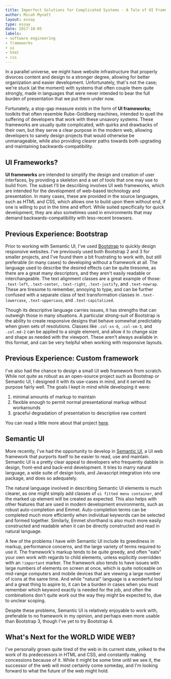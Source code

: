 ```yaml
---
title: Imperfect Solutions for Complicated Systems - A Tale of UI Frameworks
author: Micah Mynatt
layout: essay
type: essay
date: 2017-10-05
labels:
- software engineering
- frameworks
- ui
- html
- css
---
```


In a parallel universe, we might have website infrastructure that properly divorces content and design to a stronger degree, allowing for better organization and easier development. Unfortunately, that's not the case; we're stuck (at the moment) with systems that often couple them quite strongly, made in languages that were never intended to bear the full burden of presentation that we put them under now. 

Fortunately, a stop-gap measure exists in the form of **UI frameworks**; toolkits that often resemble Rube-Goldberg machines, intended to quell the suffering of developers that work with these unsavory systems. These frameworks are usually quite complicated, with quirks and drawbacks of their own, but they serve a clear purpose in the modern web, allowing developers to sanely design projects that would otherwise be unmanageable, while also providing clearer paths towards both upgrading and maintaining backwards-compatibility.

## UI Frameworks?

**UI frameworks** are intended to simplify the design and creation of user interfaces, by providing a skeleton and a set of tools that one may use to build from. The subset I'll be describing involves UI web frameworks, which are intended for the development of web-based technology and presentation. In many cases, these are provided in the source languages, such as HTML and CSS, which allows one to build upon them without end, if one is willing to put in the time and effort. While suited specifically for quick development, they are also sometimes used in environments that may demand backwards-compatibility with less-recent browsers. 

## Previous Experience: Bootstrap

Prior to working with Semantic UI, I've used [Bootstrap](https://getbootstrap.com/) to quickly design responsive websites. I've previously used both Bootstrap 2 and 3 for smaller projects, and I've found them a bit frustrating to work with, but still preferable (in many cases) to developing without a framework at all. The language used to describe the desired effects can be quite tiresome, as there are a great many descriptors, and they aren't easily readable or interchangeable. The text alignment classes are a great example of those: `.text-left`, `.text-center`, `.text-right`, `.text-justify`, and `.text-nowrap`. These are tiresome to remember, annoying to type, and can be further confused with a separate class of text transformation classes in `.text-lowercase`, `.text-uppercase`, and `.text-capitalized`.

Though its descriptive language carries issues, it has strengths that can outweigh those in many situations. A particular strong-suit of Bootstrap is the ability to create responsive designs that behave somewhat predictably when given sets of resolutions. Classes like `.col-xs-6`, `.col-sm-3`, and `.col.md-2` can be applied to a single element, and allow it to change size and shape as needed with the viewport. These aren't always available in this format, and can be very helpful when working with responsive layouts.

## Previous Experience: Custom framework

I've also had the chance to design a small UI web framework from scratch. While not quite as robust as an open-source project such as Bootstrap or Semantic UI, I designed it with its use-cases in mind, and it served its purpose fairly well. The goals I kept in mind while developing it were:
1. minimal amounts of markup to maintain
2. flexible enough to permit normal presentational markup without workarounds
3. graceful degradation of presentation to descriptive raw content

You can read a little more about that project [here](projects/gloverltd).

## Semantic UI 

More recently, I've had the opportunity to develop in [Semantic UI](https://semantic-ui.com/), a UI web framework that purports itself to be easier to read, use and maintain. Semantic UI is a pretty clear appeal to developers who frequently dabble in design, front-end and back-end development. It tries to marry natural language, a wide suite of design tools, and Javascript integration into one package, and does so adequately.

The natural language involved in describing Semantic UI elements is much clearer, as one might simply add classes of `ui fitted menu container`, and the marked up element will be created as expected. This also helps with other features that are used in modern development environments, such as robust auto-completion and Emmet. Auto-completion terms can be completed much more efficiently when individual keywords can be selected and formed together. Similarly, Emmet shorthand is also much more easily constructed and readable when it can be directly constructed and read in natural language.

A few of the problems I have with Semantic UI include its greediness in markup, performance concerns, and the large variety of terms required to use it. The framework's markup tends to be quite greedy, and often "eats" your own work with regards to child elements, unless explicitly overridden with an `!important` marker. The framework also tends to have issues with large numbers of elements on screen at once, which is quite noticeable on mid-range computers and mobile devices that are viewing a large number of icons at the same time. And while "natural" language is a wonderful tool and a great thing to aspire to, it can be a burden in cases when you must remember which keyword exactly is needed for the job, and often the combinations don't quite work out the way they might be expected to, due to unclear scoping.

Despite these problems, Semantic UI is relatively enjoyable to work with, preferable to no framework in my opinion, and perhaps even more usable than Bootstrap 3, though I've yet to try Bootstrap 4.

## What's Next for the WORLD WIDE WEB?

I've personally grown quite tired of the web in its current state, yolked to the work of its predecessors in HTML and CSS, and constantly making concessions because of it. While it might be some time until we see it, the successor of the web will most certainly come someday, and I'm looking forward to what the future of the web might hold.
